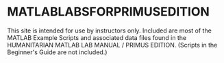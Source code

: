 # MATLABLABSFORPRIMUSEDITION

This site is intended for use by instructors only.
Included are most of the MATLAB Example Scripts and associated data files found in the HUMANITARIAN MATLAB LAB MANUAL / PRIMUS EDITION.
(Scripts in the Beginner's Guide are not included.)
